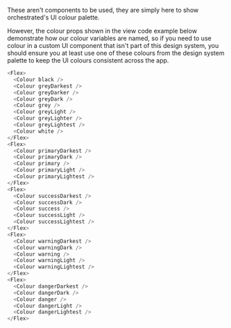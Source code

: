 These aren't components to be used, they are simply here to show orchestrated's UI colour palette.

However, the colour props shown in the view code example below demonstrate how our colour variables are named, so if you need to use colour in a custom UI component that isn't part of this design system, you should ensure you at least use one of these colours from the design system palette to keep the UI colours consistent across the app.

```js
<Flex>
  <Colour black />
  <Colour greyDarkest />
  <Colour greyDarker />
  <Colour greyDark />
  <Colour grey />
  <Colour greyLight />
  <Colour greyLighter />
  <Colour greyLightest />
  <Colour white />
</Flex>
<Flex>
  <Colour primaryDarkest />
  <Colour primaryDark />
  <Colour primary />
  <Colour primaryLight />
  <Colour primaryLightest />
</Flex>
<Flex>
  <Colour successDarkest />
  <Colour successDark />
  <Colour success />
  <Colour successLight />
  <Colour successLightest />
</Flex>
<Flex>
  <Colour warningDarkest />
  <Colour warningDark />
  <Colour warning />
  <Colour warningLight />
  <Colour warningLightest />
</Flex>
<Flex>
  <Colour dangerDarkest />
  <Colour dangerDark />
  <Colour danger />
  <Colour dangerLight />
  <Colour dangerLightest />
</Flex>
```
